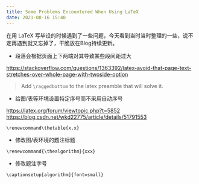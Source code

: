 ```yaml
---
title: Some Problems Encountered When Using LaTeX
date: 2021-08-16 15:40
--- 
```


在用 LaTeX 写毕设的时候遇到了一些问题，今天看到当时当时整理的一些，说不定再遇到就又忘掉了，干脆放在Blog持续更新。

- 段落会根据页面上下两端对其导致某些段间距过大

https://stackoverflow.com/questions/1363392/latex-avoid-that-page-text-stretches-over-whole-page-with-twoside-option

> Add `\raggedbottom` to the latex preamble that will solve it.

- 给图/表等环境设置特定序号而不采用自动序号

https://latex.org/forum/viewtopic.php?t=5852
https://blog.csdn.net/wkd22775/article/details/51791553

`\renewcommand\thetable{x.x}`

- 修改图/表环境的题注标题

`\renewcommand{\thealgorithm}{xxx}`

- 修改题注字号

`\captionsetup[algorithm]{font=small}`
